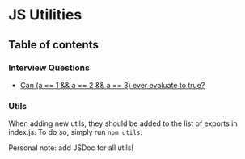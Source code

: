 # JS Utilities

## Table of contents

### Interview Questions

- [Can (a == 1 && a == 2 && a == 3) ever evaluate to true?](https://github.com/dmltdev/javascript-is-tricky/blob/main/questions/a1a2a3_true.js)

### Utils

When adding new utils, they should be added to the list of exports in index.js.
To do so, simply run `npm utils`.

Personal note: add JSDoc for all utils!
